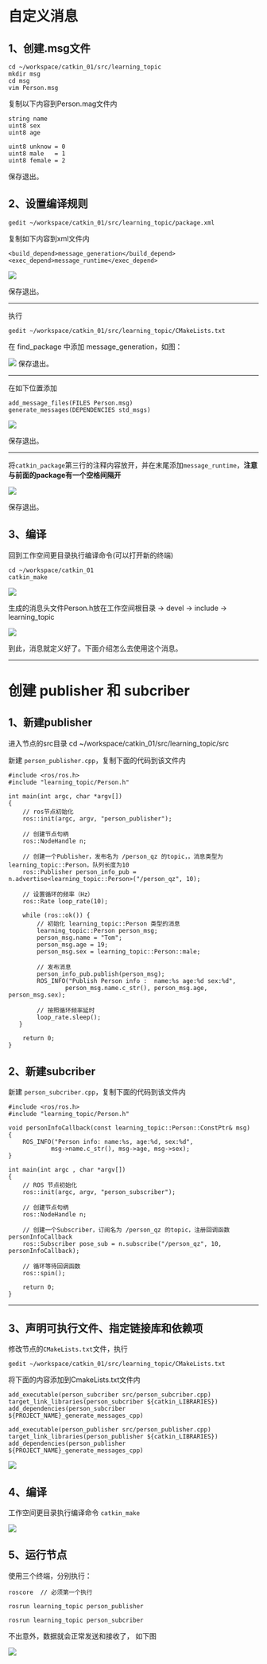 
# 自定义消息 #
## 1、创建.msg文件 ##
	
	cd ~/workspace/catkin_01/src/learning_topic
	mkdir msg
	cd msg
	vim Person.msg

复制以下内容到Person.mag文件内

	string name
	uint8 sex
	uint8 age
	
	uint8 unknow = 0
	uint8 male   = 1
	uint8 female = 2

保存退出。

## 2、设置编译规则 ##
	
	gedit ~/workspace/catkin_01/src/learning_topic/package.xml

复制如下内容到xml文件内

	<build_depend>message_generation</build_depend>
  	<exec_depend>message_runtime</exec_depend>


![](https://github.com/QzGithub0617/ROS/blob/bca386323ad81f43eedc559a4dc76a25fbfa1de1/3/1.png)

保存退出。

----------
执行

	gedit ~/workspace/catkin_01/src/learning_topic/CMakeLists.txt
	
在 find\_package 中添加 message_generation，如图：

![](3/2.png)
保存退出。

----------


在如下位置添加

	add_message_files(FILES Person.msg)
	generate_messages(DEPENDENCIES std_msgs)

![](3/3.png)

保存退出。

----------


将`catkin_package`第三行的注释内容放开，并在末尾添加`message_runtime`，**注意与前面的package有一个空格间隔开**

![](3/4.png)

保存退出。


## 3、编译 ##

回到工作空间更目录执行编译命令(可以打开新的终端)

	cd ~/workspace/catkin_01
	catkin_make

![](3/5.png)

生成的消息头文件Person.h放在工作空间根目录 -> devel -> include  -> learning_topic

![](3/6.png)



到此，消息就定义好了。下面介绍怎么去使用这个消息。

----------

# 创建 publisher 和 subcriber #

## 1、新建publisher ##

进入节点的src目录
	cd  ~/workspace/catkin_01/src/learning_topic/src

新建 `person_publisher.cpp`，复制下面的代码到该文件内

    #include <ros/ros.h>
	#include "learning_topic/Person.h"
	
	int main(int argc, char *argv[])
	{
	    // ros节点初始化
	    ros::init(argc, argv, "person_publisher");
	
	    // 创建节点句柄
	    ros::NodeHandle n;

		// 创建一个Publisher，发布名为 /person_qz 的topic，，消息类型为learning_topic::Person，队列长度为10
	    ros::Publisher person_info_pub = n.advertise<learning_topic::Person>("/person_qz", 10);
	
		// 设置循环的频率（Hz）
	    ros::Rate loop_rate(10);
	
	  	while (ros::ok()) {
			// 初始化 learning_topic::Person 类型的消息
	        learning_topic::Person person_msg;
	        person_msg.name = "Tom";
	        person_msg.age = 19;
	        person_msg.sex = learning_topic::Person::male;
	
			// 发布消息
	        person_info_pub.publish(person_msg);
	        ROS_INFO("Publish Person info :  name:%s age:%d sex:%d", 
	                person_msg.name.c_str(), person_msg.age, person_msg.sex);
	        
			// 按照循环频率延时
			loop_rate.sleep();
	   }
	
	    return 0;
	}

## 2、新建subcriber ##

新建 `person_subcriber.cpp`，复制下面的代码到该文件内
	
	#include <ros/ros.h>
	#include "learning_topic/Person.h"

	void personInfoCallback(const learning_topic::Person::ConstPtr& msg)
	{
	    ROS_INFO("Person info: name:%s, age:%d, sex:%d",
	            msg->name.c_str(), msg->age, msg->sex);
	}
	
	int main(int argc , char *argv[])
	{
		// ROS 节点初始化
	    ros::init(argc, argv, "person_subscriber");
	
		// 创建节点句柄
	    ros::NodeHandle n;
	
		// 创建一个Subscriber，订阅名为 /person_qz 的topic，注册回调函数 personInfoCallback
	    ros::Subscriber pose_sub = n.subscribe("/person_qz", 10, personInfoCallback);
	
		// 循环等待回调函数
	    ros::spin();
 
	    return 0;
	}


----------
## 3、声明可执行文件、指定链接库和依赖项 ##

修改节点的`CMakeLists.txt`文件，执行

	gedit ~/workspace/catkin_01/src/learning_topic/CMakeLists.txt

将下面的内容添加到CmakeLists.txt文件内

	add_executable(person_subcriber src/person_subcriber.cpp)
	target_link_libraries(person_subcriber ${catkin_LIBRARIES})
	add_dependencies(person_subcriber ${PROJECT_NAME}_generate_messages_cpp)
	
	add_executable(person_publisher src/person_publisher.cpp)
	target_link_libraries(person_publisher ${catkin_LIBRARIES})
	add_dependencies(person_publisher ${PROJECT_NAME}_generate_messages_cpp)

![](3/7.png)

## 4、编译 ##

工作空间更目录执行编译命令 `catkin_make`

![](3/8.png)

## 5、运行节点 ##

使用三个终端，分别执行：

	roscore  // 必须第一个执行
	
	rosrun learning_topic person_publisher

	rosrun learning_topic person_subcriber

不出意外，数据就会正常发送和接收了， 如下图

![](3/9.png)



